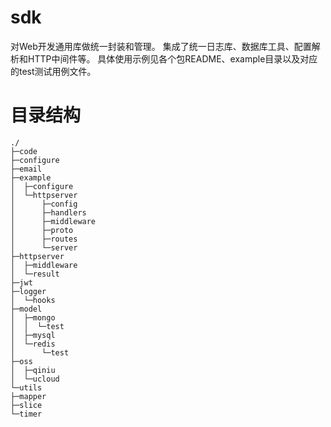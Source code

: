 # sdk
对Web开发通用库做统一封装和管理。
集成了统一日志库、数据库工具、配置解析和HTTP中间件等。
具体使用示例见各个包README、example目录以及对应的test测试用例文件。

# 目录结构
```
./
├─code
├─configure
├─email
├─example
│  ├─configure
│  └─httpserver
│      ├─config
│      ├─handlers
│      ├─middleware
│      ├─proto
│      ├─routes
│      └─server
├─httpserver
│  ├─middleware
│  └─result
├─jwt
├─logger
│  └─hooks
├─model
│  ├─mongo
│  │  └─test
│  ├─mysql
│  └─redis
│      └─test
├─oss
│  ├─qiniu
│  └─ucloud
└─utils
├─mapper
├─slice
└─timer
```


